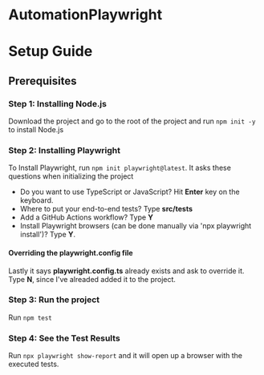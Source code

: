 # AutomationPlaywright

# Setup Guide
## Prerequisites
### Step 1: Installing Node.js

Download the project and go to the root of the project and run `npm init -y` to install Node.js

### Step 2: Installing Playwright

To Install Playwright, run `npm init playwright@latest`. It asks these questions when initializing the project
- Do you want to use TypeScript or JavaScript? Hit <strong>Enter</strong> key on the keyboard.
-  Where to put your end-to-end tests? Type <strong>src/tests</strong>
-  Add a GitHub Actions workflow? Type <strong>Y</strong>
-  Install Playwright browsers (can be done manually via 'npx playwright install')? Type <strong>Y</strong>.

#### Overriding the playwright.config file

Lastly it says <strong>playwright.config.ts</strong> already exists and ask to override it. </br>
Type <strong>N</strong>, since I've alreaded added it to the project.

### Step 3: Run the project

Run `npm test`

### Step 4: See the Test Results

Run `npx playwright show-report` and it will open up a browser with the executed tests.
